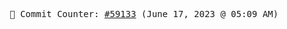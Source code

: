 <p align="center">
    <samp>
        📮 Commit Counter: <a href="https://github.com/Javascript-void0/Javascript-void0/commits/main">#59133</a> (June 17, 2023 @ 05:09 AM)
    </samp>
</p>